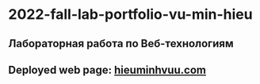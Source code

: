 # 2022-fall-lab-portfolio-vu-min-hieu
## Лабораторная работа по Веб-технологиям
## Deployed web page: [hieuminhvuu.com](http://hieuminhvuu.github.io/portfolio)
